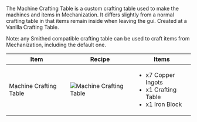 The Machine Crafting Table is a custom crafting table used to make the machines and items in Mechanization. It differs slightly from a normal crafting table in that items remain inside when leaving the gui. Created at a Vanilla Crafting Table.

Note: any Smithed compatible crafting table can be used to craft items from Mechanization, including the default one.

| Item | Recipe | Items |
|------|--------|-------|
| Machine Crafting Table | ![Machine Crafting Table](https://cdn.discordapp.com/attachments/739536694398812230/879172699837054996/machine_crafting_table.png) | <ul><li>x7 Copper Ingots</li><li>x1 Crafting Table</li><li>x1 Iron Block</li></ul>